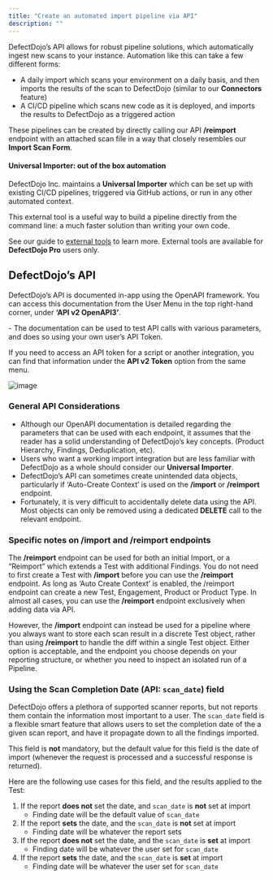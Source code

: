 ```yaml
---
title: "Create an automated import pipeline via API"
description: ""
---
```


DefectDojo’s API allows for robust pipeline solutions, which automatically ingest new scans to your instance. Automation like this can take a few different forms:

* A daily import which scans your environment on a daily basis, and then imports the results of the scan to DefectDojo (similar to our **Connectors** feature)
* A CI/CD pipeline which scans new code as it is deployed, and imports the results to DefectDojo as a triggered action

These pipelines can be created by directly calling our API **/reimport** endpoint with an attached scan file in a way that closely resembles our **Import Scan Form**. 

#### Universal Importer: out of the box automation

DefectDojo Inc. maintains a **Universal Importer** which can be set up with existing CI/CD pipelines, triggered via GitHub actions, or run in any other automated context.

This external tool is a useful way to build a pipeline directly from the command line: a much faster solution than writing your own code.

See our guide to [external tools](../../external_tools) to learn more.  External tools are available for **DefectDojo Pro** users only.

## DefectDojo’s API

DefectDojo’s API is documented in\-app using the OpenAPI framework. You can access this documentation from the User Menu in the top right\-hand corner, under **‘API v2 OpenAPI3’**.

\- The documentation can be used to test API calls with various parameters, and does so using your own user’s API Token.

If you need to access an API token for a script or another integration, you can find that information under the **API v2 Token** option from the same menu.

![image](images/api_pipeline_modelling.png)

### General API Considerations

* Although our OpenAPI documentation is detailed regarding the parameters that can be used with each endpoint, it assumes that the reader has a solid understanding of DefectDojo’s key concepts. (Product Hierarchy, Findings, Deduplication, etc).
* Users who want a working import integration but are less familiar with DefectDojo as a whole should consider our **Universal Importer**.
* DefectDojo’s API can sometimes create unintended data objects, particularly if ‘Auto\-Create Context’ is used on the **/import** or **/reimport** endpoint.
* Fortunately, it is very difficult to accidentally delete data using the API. Most objects can only be removed using a dedicated **DELETE** call to the relevant endpoint.

### Specific notes on /import and /reimport endpoints

The **/reimport** endpoint can be used for both an initial Import, or a “Reimport” which extends a Test with additional Findings. You do not need to first create a Test with **/import** before you can use the **/reimport** endpoint. As long as ‘Auto Create Context’ is enabled, the /reimport endpoint can create a new Test, Engagement, Product or Product Type. In almost all cases, you can use the **/reimport** endpoint exclusively when adding data via API.

However, the **/import** endpoint can instead be used for a pipeline where you always want to store each scan result in a discrete Test object, rather than using **/reimport** to handle the diff within a single Test object. Either option is acceptable, and the endpoint you choose depends on your reporting structure, or whether you need to inspect an isolated run of a Pipeline.

### Using the Scan Completion Date (API: `scan_date`) field

DefectDojo offers a plethora of supported scanner reports, but not reports them contain the information most important to a user. The `scan_date` field is a flexible smart feature that allows users to set the completion date of the a given scan report, and have it propagate down to all the findings imported.

This field is **not** mandatory, but the default value for this field is the date of import (whenever the request is processed and a successful response is returned).

Here are the following use cases for this field, and the results applied to the Test:

1. If the report **does not** set the date, and `scan_date` is **not** set at import
    - Finding date will be the default value of `scan_date`
2. If the report **sets** the date, and the `scan_date` is **not** set at import
    - Finding date will be whatever the report sets
3. If the report **does not** set the date, and the `scan_date` is **set** at import
    - Finding date will be whatever the user set for `scan_date`
4. If the report **sets** the date, and the `scan_date` is **set** at import
    - Finding date will be whatever the user set for `scan_date`
